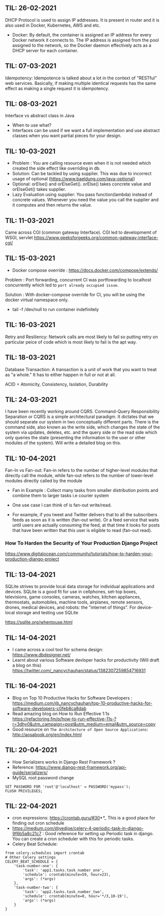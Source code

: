 ## TIL: 26-02-2021

DHCP Protocol is used to assign IP addresses. 
It is present in router and it is also used in  Docker, Kubernetes, AWS and etc.

- Docker:  By default, the container is assigned an IP address for every Docker network it connects to. The IP address is assigned from the pool assigned to the network, so the Docker daemon effectively acts as a DHCP server for each container.
 
## TIL: 07-03-2021

Idempotency: Idempotence is talked about a lot in the context of "RESTful" web services. Basically, if making multiple identical requests has the same effect as making a single request it is idempotency.
     
## TIL: 08-03-2021

Interface vs abstract class in Java 
- When to use what?
- Interfaces can be used if we want a full implementation and use abstract classes when you want partial pieces for your design. 

## TIL: 10-03-2021

- Problem : You are calling resource even when it is not needed which created the side effect like overriding in db. 
- Solution: Can be tackled by using supplier. This was due to incorrect usage of optional (https://www.baeldung.com/java-optional)
- Optional: orElse() and orElseGet(). orElse() takes concrete value and orElseGet() takes supplier. 
- Lazy Evaluation using supplier: You pass function(lambda) instead of concrete values. Whenever you need the value you call the supplier and it computes and 
then returns the value.

## TIL: 11-03-2021 
Came across CGI (common gateway Interface). CGI led to developmemt of WSGI, servlet
https://www.geeksforgeeks.org/common-gateway-interface-cgi/ 

## TIL: 15-03-2021

- Docker compose override : https://docs.docker.com/compose/extends/ 

Problem : Port forwarding, concurrent CI was portfowarding to localhost concurrently which led to `port already occupied issue`. 

Solution : With docker-compose override for CI, you will be using the docker virtual namespace only.

- tail -f /dev/null to run container indefinitely 

## TIL: 16-03-2021
Retry and Resiliency: 
Network calls are most likely to fail so putting retry on particular peice of code which is most likely to fail is the apt way.

## TIL: 18-03-2021
Database Transaction: A transaction is a unit of work that you want to treat as "a whole." It has to either happen in full or not at all. 

ACID = Atomicity, Consistency, Isolation, Durability 

## TIL: 24-03-2021

I have been recently working around CQRS. 
Command-Query Responsibility Separation or CQRS is a simple architectural paradigm. It dictates that we should separate our system in two conceptually different parts. There is the command side, also known as the write side, which changes the state of the system via updates, deletes, etc. and the query side or the read side which only queries the state (presenting the information to the user or other modules of the system). Will write a detailed blog on this. 

## TIL: 10-04-2021

Fan-In vs Fan-out: 
Fan-in refers to the number of higher-level modules that directly call the module, while fan-out refers to the number of lower-level modules directly called by the module 

- Fan in Example : Collect many tasks from smaller distribution points and combine them to larger tasks i.e courier system 

- One use case I can think of is fan-out write/read.

- For example, if you tweet and Twitter delivers that to all the subscribers feeds as soon as it is written (fan-out write). Or a feed service that waits until users are actually consuming the feed, at that time it looks for posts that have been written that this user is eligible to read (fan-out read). 


### How To Harden the Security of Your Production Django Project

https://www.digitalocean.com/community/tutorials/how-to-harden-your-production-django-project 

## TIL: 13-04-2021

SQLite strives to provide local data storage for individual applications and devices. SQLite is a good fit for use in cellphones, set-top boxes, televisions, game consoles, cameras, watches, kitchen appliances, thermostats, automobiles, machine tools, airplanes, remote sensors, drones, medical devices, and robots: the "internet of things". For device-local storage and testing use SQLite 

https://sqlite.org/whentouse.html 

## TIL: 14-04-2021

- I came across a cool tool for schema design: https://www.dbdesigner.net/ 
- Learnt about various Software devloper hacks for productivity (Will draft a blog on this) https://twitter.com/_nancychauhan/status/1382307259854716931 

## TIL: 16-04-2021

- Blog on Top 10 Productive Hacks for Software Developers : https://medium.com/@_nancychauhan/top-10-productive-hacks-for-software-developers-c0feb8ca8dab 
- Read amazing blog on How to Run Effective 1:1s https://refactoring.fm/p/how-to-run-effective-11s-?r=3dhy0&utm_campaign=post&utm_medium=email&utm_source=copy
- Good resource on `The Architecture of Open Source Applications`: http://aosabook.org/en/index.html 


## TIL: 20-04-2021

- How Serializers works in Django Rest Framework ?
- Reference: https://www.django-rest-framework.org/api-guide/serializers/
- MySQL root password change
```
SET PASSWORD FOR 'root'@'localhost' = PASSWORD('mypass');
FLUSH PRIVILEGES;
```

## TIL: 22-04-2021

- cron expressions: https://crontab.guru/#30*_*_*_* This is a good place for finding out cron schedule 
- https://medium.com/@yedjoe/celery-4-periodic-task-in-django-9f6b5a8c21c7 : Good reference for setting up Periodic task in django. You can create a 
cron scheduler with this for periodic tasks.
- Celery Beat Schedule: 
```
from celery.schedules import crontab
# Other Celery settings
CELERY_BEAT_SCHEDULE = {
    'task-number-one': {
        'task': 'app1.tasks.task_number_one',
        'schedule': crontab(minute=59, hour=23),
        'args': (*args)
    },
    'task-number-two': {
        'task': 'app2.tasks.task_number_two',
        'schedule': crontab(minute=0, hour='*/3,10-19'),
        'args': (*args)
    }
}
```
